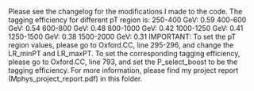 Please see the changelog for the modifications I made to the code.
The tagging efficiency for different pT region is:
250-400 GeV:
0.59
400-600 GeV:
0.54
600-800 GeV:
0.48
800-1000 GeV:
0.42
1000-1250 GeV:
0.41
1250-1500 GeV:
0.38
1500-2000 GeV:
0.31
IMPORTANT:
To set the pT region values, please go to Oxford.CC, line 295-296, and change the LR_minPT and LR_maxPT.
To set the corresponding tagging efficiency, please go to Oxford.CC, line 793, and set the P_select_boost 
to be the tagging efficiency.
For more information, please find my project report (Mphys_project_report.pdf) in this folder.
